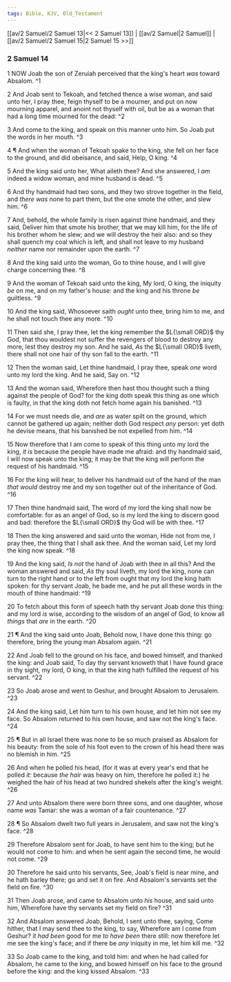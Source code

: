 ```yaml
---
tags: Bible, KJV, Old_Testament
---
```


[[av/2 Samuel/2 Samuel 13|<< 2 Samuel 13]] | [[av/2 Samuel|2 Samuel]] | [[av/2 Samuel/2 Samuel 15|2 Samuel 15 >>]]

### 2 Samuel 14

1 NOW Joab the son of Zeruiah perceived that the king's heart _was_ toward Absalom. ^1

2 And Joab sent to Tekoah, and fetched thence a wise woman, and said unto her, I pray thee, feign thyself to be a mourner, and put on now mourning apparel, and anoint not thyself with oil, but be as a woman that had a long time mourned for the dead: ^2

3 And come to the king, and speak on this manner unto him. So Joab put the words in her mouth. ^3

4 ¶ And when the woman of Tekoah spake to the king, she fell on her face to the ground, and did obeisance, and said, Help, O king. ^4

5 And the king said unto her, What aileth thee? And she answered, I _am_ indeed a widow woman, and mine husband is dead. ^5

6 And thy handmaid had two sons, and they two strove together in the field, and _there_ _was_ none to part them, but the one smote the other, and slew him. ^6

7 And, behold, the whole family is risen against thine handmaid, and they said, Deliver him that smote his brother, that we may kill him, for the life of his brother whom he slew; and we will destroy the heir also: and so they shall quench my coal which is left, and shall not leave to my husband _neither_ name nor remainder upon the earth. ^7

8 And the king said unto the woman, Go to thine house, and I will give charge concerning thee. ^8

9 And the woman of Tekoah said unto the king, My lord, O king, the iniquity _be_ on me, and on my father's house: and the king and his throne _be_ guiltless. ^9

10 And the king said, Whosoever saith _ought_ unto thee, bring him to me, and he shall not touch thee any more. ^10

11 Then said she, I pray thee, let the king remember the $L{\small ORD}$ thy God, that thou wouldest not suffer the revengers of blood to destroy any more, lest they destroy my son. And he said, _As_ the $L{\small ORD}$ liveth, there shall not one hair of thy son fall to the earth. ^11

12 Then the woman said, Let thine handmaid, I pray thee, speak _one_ word unto my lord the king. And he said, Say on. ^12

13 And the woman said, Wherefore then hast thou thought such a thing against the people of God? for the king doth speak this thing as one which is faulty, in that the king doth not fetch home again his banished. ^13

14 For we must needs die, and _are_ as water spilt on the ground, which cannot be gathered up again; neither doth God respect _any_ person: yet doth he devise means, that his banished be not expelled from him. ^14

15 Now therefore that I am come to speak of this thing unto my lord the king, _it_ _is_ because the people have made me afraid: and thy handmaid said, I will now speak unto the king; it may be that the king will perform the request of his handmaid. ^15

16 For the king will hear, to deliver his handmaid out of the hand of the man _that_ _would_ destroy me and my son together out of the inheritance of God. ^16

17 Then thine handmaid said, The word of my lord the king shall now be comfortable: for as an angel of God, so _is_ my lord the king to discern good and bad: therefore the $L{\small ORD}$ thy God will be with thee. ^17

18 Then the king answered and said unto the woman, Hide not from me, I pray thee, the thing that I shall ask thee. And the woman said, Let my lord the king now speak. ^18

19 And the king said, _Is_ _not_ the hand of Joab with thee in all this? And the woman answered and said, _As_ thy soul liveth, my lord the king, none can turn to the right hand or to the left from ought that my lord the king hath spoken: for thy servant Joab, he bade me, and he put all these words in the mouth of thine handmaid: ^19

20 To fetch about this form of speech hath thy servant Joab done this thing: and my lord _is_ wise, according to the wisdom of an angel of God, to know all _things_ that _are_ in the earth. ^20

21 ¶ And the king said unto Joab, Behold now, I have done this thing: go therefore, bring the young man Absalom again. ^21

22 And Joab fell to the ground on his face, and bowed himself, and thanked the king: and Joab said, To day thy servant knoweth that I have found grace in thy sight, my lord, O king, in that the king hath fulfilled the request of his servant. ^22

23 So Joab arose and went to Geshur, and brought Absalom to Jerusalem. ^23

24 And the king said, Let him turn to his own house, and let him not see my face. So Absalom returned to his own house, and saw not the king's face. ^24

25 ¶ But in all Israel there was none to be so much praised as Absalom for his beauty: from the sole of his foot even to the crown of his head there was no blemish in him. ^25

26 And when he polled his head, (for it was at every year's end that he polled _it:_ because _the_ _hair_ was heavy on him, therefore he polled it:) he weighed the hair of his head at two hundred shekels after the king's weight. ^26

27 And unto Absalom there were born three sons, and one daughter, whose name _was_ Tamar: she was a woman of a fair countenance. ^27

28 ¶ So Absalom dwelt two full years in Jerusalem, and saw not the king's face. ^28

29 Therefore Absalom sent for Joab, to have sent him to the king; but he would not come to him: and when he sent again the second time, he would not come. ^29

30 Therefore he said unto his servants, See, Joab's field is near mine, and he hath barley there; go and set it on fire. And Absalom's servants set the field on fire. ^30

31 Then Joab arose, and came to Absalom unto _his_ house, and said unto him, Wherefore have thy servants set my field on fire? ^31

32 And Absalom answered Joab, Behold, I sent unto thee, saying, Come hither, that I may send thee to the king, to say, Wherefore am I come from Geshur? _it_ _had_ _been_ good for me _to_ _have_ _been_ there still: now therefore let me see the king's face; and if there be _any_ iniquity in me, let him kill me. ^32

33 So Joab came to the king, and told him: and when he had called for Absalom, he came to the king, and bowed himself on his face to the ground before the king: and the king kissed Absalom. ^33
